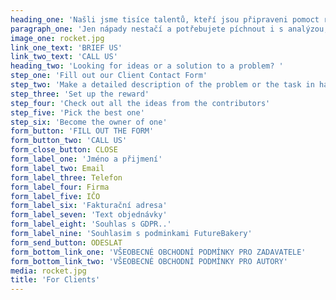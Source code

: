 ```yaml
---
heading_one: 'Našli jsme tisíce talentů, kteří jsou připraveni pomoct rozlousknout Váš problém nebo vymyslet nápady pro Váš byznys. '
paragraph_one: 'Jen nápady nestačí a potřebujete píchnout i s analýzou, strategií nebo koncepcí? Dejte nám vědět.'
image_one: rocket.jpg
link_one_text: 'BRIEF US'
link_two_text: 'CALL US'
heading_two: 'Looking for ideas or a solution to a problem? '
step_one: 'Fill out our Client Contact Form'
step_two: 'Make a detailed description of the problem or the task in hand (we can help you with this)'
step_three: 'Set up the reward'
step_four: 'Check out all the ideas from the contributors'
step_five: 'Pick the best one'
step_six: 'Become the owner of one'
form_button: 'FILL OUT THE FORM'
form_button_two: 'CALL US'
form_close_button: CLOSE
form_label_one: 'Jméno a přijmení'
form_label_two: Email
form_label_three: Telefon
form_label_four: Firma
form_label_five: IČO
form_label_six: 'Fakturační adresa'
form_label_seven: 'Text objednávky'
form_label_eight: 'Souhlas s GDPR..'
form_label_nine: 'Souhlasim s podminkami FutureBakery'
form_send_button: ODESLAT
form_bottom_link_one: 'VŠEOBECNÉ OBCHODNÍ PODMÍNKY PRO ZADAVATELE'
form_bottom_link_two: 'VŠEOBECNÉ OBCHODNÍ PODMÍNKY PRO AUTORY'
media: rocket.jpg
title: 'For Clients'
---
```


